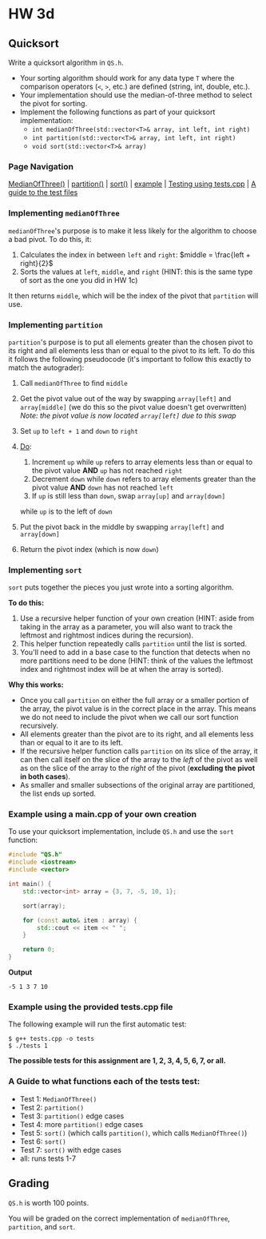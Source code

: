 # HW 3d

## Quicksort

Write a quicksort algorithm in `QS.h`.

- Your sorting algorithm should work for any data type `T` where the comparison operators (`<`, `>`, etc.) are defined (string, int, double, etc.).
- Your implementation should use the median-of-three method to select the pivot for sorting.
- Implement the following functions as part of your quicksort implementation:
  - `int medianOfThree(std::vector<T>& array, int left, int right)`
  - `int partition(std::vector<T>& array, int left, int right)`
  - `void sort(std::vector<T>& array)`

### Page Navigation
[MedianOfThree()](#implementing-medianofthree) | [partition()](#implementing-partition) | [sort()](#implementing-sort) | [example](#example-using-a-maincpp-of-your-own-creation) | [Testing using tests.cpp](#example-using-the-provided-testscpp-file) | [A guide to the test files](#a-guide-to-what-functions-each-of-the-tests-test)

### Implementing `medianOfThree`

`medianOfThree`'s purpose is to make it less likely for the algorithm to choose
a bad pivot. To do this, it:

1. Calculates the index in between `left` and `right`:
   $middle = \frac{left + right}{2}$
2. Sorts the values at `left`, `middle`, and `right` (HINT: this is the same type of sort as the one you did in HW 1c)

It then returns `middle`, which will be the index of the pivot that `partition`
will use.

### Implementing `partition`

`partition`'s purpose is to put all elements greater than the chosen pivot to
its right and all elements less than or equal to the pivot to its left. To do
this it follows the following pseudocode (it's important to follow this exactly
to match the autograder):

1. Call `medianOfThree` to find `middle`
2. Get the pivot value out of the way by swapping `array[left]` and `array[middle]` (we do this so the pivot value doesn't get overwritten)
   *Note: the pivot value is now located `array[left]` due to this swap*
3. Set `up` to `left + 1` and `down` to `right`
4. [Do](ttps://www.w3schools.com/cpp/cpp_do_while_loop.asp):
   1. Increment `up` while `up` refers to array elements less than or equal to the
      pivot value **AND** `up` has not reached `right`
   2. Decrement `down` while `down` refers to array elements greater than the pivot value **AND** `down` has not reached `left`
   3. If `up` is still less than `down`, swap `array[up]` and `array[down]`
   
   while `up` is to the left of `down`
5. Put the pivot back in the middle by swapping `array[left]` and `array[down]`
6. Return the pivot index (which is now `down`)

### Implementing `sort`

`sort` puts together the pieces you just wrote into a sorting
algorithm.

**To do this:**
1. Use a recursive helper function of your own creation (HINT: aside from taking in the array as a parameter, you will also want to track the leftmost and rightmost indices during the recursion). 
2. This helper function repeatedly calls `partition` until
the list is sorted.
3. You'll need to add in a base case to the function that detects when no more partitions need to be done (HINT: think of the values the leftmost index and rightmost index will be at when the array is sorted).

**Why this works:** 
* Once you call `partition` on either
the full array or a smaller portion of the array, the pivot value is in the
correct place in the array. This means we do not need to include the pivot when we call our sort function recursively.
* All elements greater than the pivot
are to its right, and all elements less than or equal to it are to its left.
* If the recursive helper function calls `partition` on its slice of the
array, it can then call itself on the slice of the array to the *left* of the
pivot as well as on the slice of the array to the *right* of the pivot (**excluding the pivot in both cases**).
* As smaller and smaller subsections of the original array are
partitioned, the list ends up sorted. 

### Example using a main.cpp of your own creation

To use your quicksort implementation, include `QS.h` and use the `sort` function:

```cpp
#include "QS.h"
#include <iostream>
#include <vector>

int main() {
    std::vector<int> array = {3, 7, -5, 10, 1};

    sort(array);

    for (const auto& item : array) {
        std::cout << item << " ";
    }

    return 0;
}
```

**Output**
```
-5 1 3 7 10
```

### Example using the provided tests.cpp file

The following example will run the first automatic test:
```
$ g++ tests.cpp -o tests
$ ./tests 1
```
**The possible tests for this assignment are 1, 2, 3, 4, 5, 6, 7, or all.**

### A Guide to what functions each of the tests test:
* Test 1: `MedianOfThree()`
* Test 2: `partition()`
* Test 3: `partition()` edge cases
* Test 4: more `partition()` edge cases
* Test 5: `sort()` (which calls `partition()`, which calls `MedianOfThree()`)
* Test 6: `sort()`
* Test 7: `sort()` with edge cases
* all: runs tests 1-7

## Grading

`QS.h` is worth 100 points.

You will be graded on the correct implementation of `medianOfThree`, `partition`, and `sort`.

